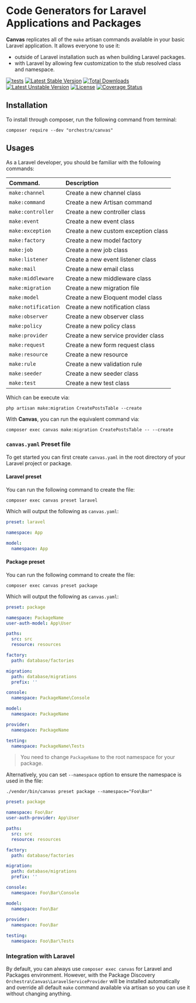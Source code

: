 Code Generators for Laravel Applications and Packages
==============

**Canvas** replicates all of the `make` artisan commands available in your basic Laravel application. It allows everyone to use it: 

* outside of Laravel installation such as when building Laravel packages.
* with Laravel by allowing few customization to the stub resolved class and namespace.

[![tests](https://github.com/orchestral/canvas/workflows/tests/badge.svg?branch=8.x)](https://github.com/orchestral/canvas/actions?query=workflow%3Atests+branch%3A8.x)
[![Latest Stable Version](https://poser.pugx.org/orchestra/canvas/v/stable)](https://packagist.org/packages/orchestra/canvas)
[![Total Downloads](https://poser.pugx.org/orchestra/canvas/downloads)](https://packagist.org/packages/orchestra/canvas)
[![Latest Unstable Version](https://poser.pugx.org/orchestra/canvas/v/unstable)](https://packagist.org/packages/orchestra/canvas)
[![License](https://poser.pugx.org/orchestra/canvas/license)](https://packagist.org/packages/orchestra/canvas)
[![Coverage Status](https://coveralls.io/repos/github/orchestral/canvas/badge.svg?branch=8.x)](https://coveralls.io/github/orchestral/canvas?branch=8.x)

## Installation

To install through composer, run the following command from terminal:

    composer require --dev "orchestra/canvas"

## Usages

As a Laravel developer, you should be familiar with the following commands:

| Command.            | Description                         |
|:--------------------|:------------------------------------|
| `make:channel`      | Create a new channel class          |
| `make:command`      | Create a new Artisan command        |
| `make:controller`   | Create a new controller class       |
| `make:event`        | Create a new event class            |
| `make:exception`    | Create a new custom exception class |
| `make:factory`      | Create a new model factory          |
| `make:job`          | Create a new job class              |
| `make:listener`     | Create a new event listener class   |
| `make:mail`         | Create a new email class            |
| `make:middleware`   | Create a new middleware class       |
| `make:migration`    | Create a new migration file         |
| `make:model`        | Create a new Eloquent model class   |
| `make:notification` | Create a new notification class     |
| `make:observer`     | Create a new observer class         |
| `make:policy`       | Create a new policy class           |
| `make:provider`     | Create a new service provider class |
| `make:request`      | Create a new form request class     |
| `make:resource`     | Create a new resource               |
| `make:rule`         | Create a new validation rule        |
| `make:seeder`       | Create a new seeder class           |
| `make:test`         | Create a new test class             |

Which can be execute via:

    php artisan make:migration CreatePostsTable --create

With **Canvas**, you can run the equivalent command via:

    composer exec canvas make:migration CreatePostsTable -- --create

### `canvas.yaml` Preset file

To get started you can first create `canvas.yaml` in the root directory of your Laravel project or package.

#### Laravel preset

You can run the following command to create the file:

    composer exec canvas preset laravel

Which will output the following as `canvas.yaml`:

```yaml
preset: laravel

namespace: App

model:
  namespace: App
```

#### Package preset

You can run the following command to create the file:

    composer exec canvas preset package

Which will output the following as `canvas.yaml`:

```yaml
preset: package

namespace: PackageName
user-auth-model: App\User

paths:
  src: src
  resource: resources

factory:
  path: database/factories

migration:
  path: database/migrations
  prefix: ''

console:
  namespace: PackageName\Console

model:
  namespace: PackageName

provider:
  namespace: PackageName

testing:
  namespace: PackageName\Tests
```

> You need to change `PackageName` to the root namespace for your package.


Alternatively, you can set `--namespace` option to ensure the namespace is used in the file:

    ./vendor/bin/canvas preset package --namespace="Foo\Bar"

```yaml
preset: package

namespace: Foo\Bar
user-auth-provider: App\User

paths:
  src: src
  resource: resources

factory:
  path: database/factories

migration:
  path: database/migrations
  prefix: ''

console:
  namespace: Foo\Bar\Console

model:
  namespace: Foo\Bar
  
provider:
  namespace: Foo\Bar

testing:
  namespace: Foo\Bar\Tests
```

### Integration with Laravel

By default, you can always use `composer exec canvas` for Laravel and Packages environment. However, with the Package Discovery `Orchestra\Canvas\LaravelServiceProvider` will be installed automatically and override all default `make` command available via artisan so you can use it without changing anything.
